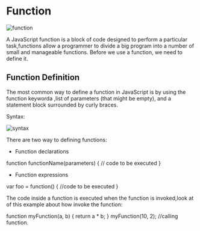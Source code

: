 # Function 


![function](https://learncodeweb.com/wp-content/uploads/2020/06/How-to-define-and-call-a-function-in-JavaScript-with-example.png)


A JavaScript function is a block of code designed to perform a particular task,functions allow a programmer to divide a big program into a number of small and manageable functions. Before we use a function, we need to define it.

## Function Definition

The most common way to define a function in JavaScript is by using the function keyworda ,list of parameters (that might be empty), and a statement block surrounded by curly braces.

Syntax:

![syntax](https://cdn.programiz.com/cdn/farfuture/oAZVf3IqOKOYj_aJ-IoYQvbJ2CB-B3y4HXSLXBUmYcY/mtime:1591592163/sites/tutorial2program/files/javascript-function-with-parameter.png)

There are two way to defining functions:

* Function declarations
 
 function functionName(parameters) {
  // code to be executed
}




* Function expressions

var foo = function() { //code to be executed }

The code inside a function is executed when the function is invoked,look at of this example about how invoke the function:

function myFunction(a, b) {
  return a * b;
}
myFunction(10, 2); //calling function.
